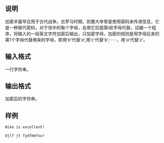 <h2>说明</h2>

加密术最早应用于古代战争。古罗马时期，凯撒大帝曾是使用密码来传递信息，它是一种替代密码，对于信中的每个字母，会用它后面第i给字母代替。试编一个程序，将输入的一段英文字符加密后输出，只加密字母，加密的规则是用字母后来的第$1$个字母代替用来的字母，即用’$b$’代替’$a$’&#44;用’$c$’代替’$b$’&#44;······，用’$a$’代替’$z$’。
<h2>输入格式</h2>

一行字符串。

<h2>输出格式</h2>

加密后的字符串。

<h2>样例</h2>
<pre><code class="language-input1">Nike is excellent!</code></pre><pre><code class="language-output1">Ojlf jt fydfmmfou!</code></pre>
